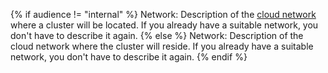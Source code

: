 {% if audience != "internal" %}
Network: Description of the [cloud network](../../../vpc/concepts/network.md#network) where a cluster will be located. If you already have a suitable network, you don't have to describe it again.
{% else %}
Network: Description of the cloud network where the cluster will reside. If you already have a suitable network, you don't have to describe it again.
{% endif %}
